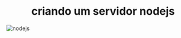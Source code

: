 <h1 align="center">criando um servidor nodejs</h1>

![nodejs](https://github.com/gregoriodelucca/CriandoServidorNode/assets/43537647/c3bee204-5740-4550-99c0-2f92ab607b47)
